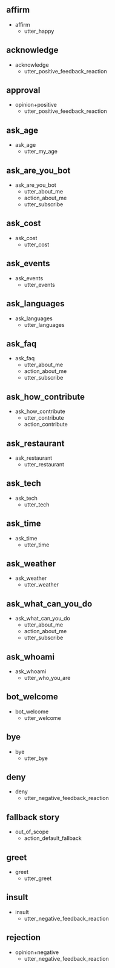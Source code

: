 ## affirm
* affirm
  - utter_happy

## acknowledge
* acknowledge
  - utter_positive_feedback_reaction

## approval
* opinion+positive
  - utter_positive_feedback_reaction  

## ask_age
* ask_age
  - utter_my_age
    
## ask_are_you_bot
* ask_are_you_bot
  - utter_about_me
  - action_about_me
  - utter_subscribe
  
## ask_cost
* ask_cost
  - utter_cost
  
## ask_events
* ask_events
  - utter_events
  
## ask_languages
* ask_languages
  - utter_languages
  
## ask_faq
* ask_faq
  - utter_about_me  
  - action_about_me
  - utter_subscribe
  
## ask_how_contribute
* ask_how_contribute
  - utter_contribute
  - action_contribute
  
## ask_restaurant
* ask_restaurant
  - utter_restaurant
  
## ask_tech
* ask_tech
  - utter_tech
  
## ask_time
* ask_time
  - utter_time
  
## ask_weather
* ask_weather
  - utter_weather
  
## ask_what_can_you_do
* ask_what_can_you_do
  - utter_about_me
  - action_about_me
  - utter_subscribe

## ask_whoami
* ask_whoami
  - utter_who_you_are

## bot_welcome
* bot_welcome
  - utter_welcome

## bye
* bye
  - utter_bye
  
## deny
* deny
  - utter_negative_feedback_reaction

## fallback story
* out_of_scope
  - action_default_fallback

## greet
* greet
  - utter_greet
  
## insult
* insult
  - utter_negative_feedback_reaction

## rejection
* opinion+negative
  - utter_negative_feedback_reaction

